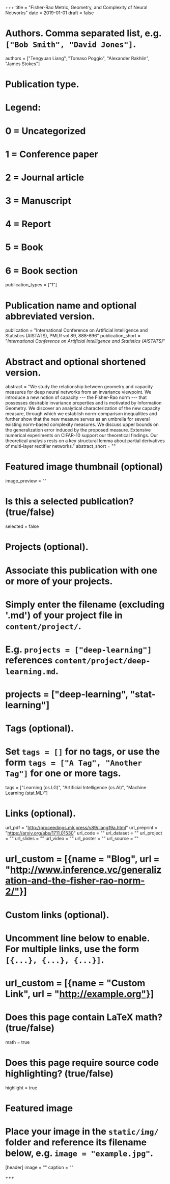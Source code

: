 +++
title = "Fisher-Rao Metric, Geometry, and Complexity of Neural Networks"
date = 2019-01-01
draft = false

# Authors. Comma separated list, e.g. `["Bob Smith", "David Jones"]`.
authors = ["Tengyuan Liang", "Tomaso Poggio", "Alexander Rakhlin", "James Stokes"]

# Publication type.
# Legend:
# 0 = Uncategorized
# 1 = Conference paper
# 2 = Journal article
# 3 = Manuscript
# 4 = Report
# 5 = Book
# 6 = Book section
publication_types = ["1"]

# Publication name and optional abbreviated version.
publication = "International Conference on Artificial Intelligence and Statistics (AISTATS), PMLR vol.89, 888-896"
publication_short = "*International Conference on Artificial Intelligence and Statistics (AISTATS)*"

# Abstract and optional shortened version.
abstract = "We study the relationship between geometry and capacity measures for deep neural networks from an invariance viewpoint. We introduce a new notion of capacity --- the Fisher-Rao norm --- that possesses desirable invariance properties and is motivated by Information Geometry. We discover an analytical characterization of the new capacity measure, through which we establish norm-comparison inequalities and further show that the new measure serves as an umbrella for several existing norm-based complexity measures. We discuss upper bounds on the generalization error induced by the proposed measure. Extensive numerical experiments on CIFAR-10 support our theoretical findings. Our theoretical analysis rests on a key structural lemma about partial derivatives of multi-layer rectifier networks."
abstract_short = ""

# Featured image thumbnail (optional)
image_preview = ""

# Is this a selected publication? (true/false)
selected = false

# Projects (optional).
#   Associate this publication with one or more of your projects.
#   Simply enter the filename (excluding '.md') of your project file in `content/project/`.
#   E.g. `projects = ["deep-learning"]` references `content/project/deep-learning.md`.
#   projects = ["deep-learning", "stat-learning"]

# Tags (optional).
#   Set `tags = []` for no tags, or use the form `tags = ["A Tag", "Another Tag"]` for one or more tags.
tags = ["Learning (cs.LG)", "Artificial Intelligence (cs.AI)", "Machine Learning (stat.ML)"]

# Links (optional).
url_pdf = "http://proceedings.mlr.press/v89/liang19a.html"
url_preprint = "https://arxiv.org/abs/1711.01530"
url_code = ""
url_dataset = ""
url_project = ""
url_slides = ""
url_video = ""
url_poster = ""
url_source = ""
#   url_custom = [{name = "Blog", url = "http://www.inference.vc/generalization-and-the-fisher-rao-norm-2/"}]

# Custom links (optional).
#   Uncomment line below to enable. For multiple links, use the form `[{...}, {...}, {...}]`.
# url_custom = [{name = "Custom Link", url = "http://example.org"}]

# Does this page contain LaTeX math? (true/false)
math = true

# Does this page require source code highlighting? (true/false)
highlight = true

# Featured image
# Place your image in the `static/img/` folder and reference its filename below, e.g. `image = "example.jpg"`.
[header]
image = ""
caption = ""

+++
